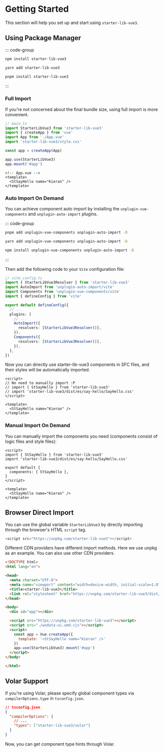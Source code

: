 # Getting Started

This section will help you set up and start using `starter-lib-vue3`.

## Using Package Manager

::: code-group

```sh [npm]
npm install starter-lib-vue3
```

```sh [yarn]
yarn add starter-lib-vue3
```

```sh [pnpm]
pnpm install starter-lib-vue3
```

:::

### Full Import

If you're not concerned about the final bundle size, using full import is more convenient.

```ts
// main.ts
import StarterLibVue3 from 'starter-lib-vue3'
import { createApp } from 'vue'
import App from './App.vue'
import 'starter-lib-vue3/style.css'

const app = createApp(App)

app.use(StarterLibVue3)
app.mount('#app')
```

```vue
<!-- App.vue -->
<template>
  <StSayHello name="Kieran" />
</template>
```

### Auto Import On Demand

You can achieve component auto import by installing the `unplugin-vue-components` and `unplugin-auto-import` plugins.

::: code-group

```sh [pnpm]
pnpm add unplugin-vue-components unplugin-auto-import -D
```

```sh [yarn]
yarn add unplugin-vue-components unplugin-auto-import -D
```

```sh [npm]
npm install unplugin-vue-components unplugin-auto-import -D
```

:::

Then add the following code to your `Vite` configuration file:

```ts
// vite.config.ts
import { StarterLibVue3Resolver } from 'starter-lib-vue3'
import AutoImport from 'unplugin-auto-import/vite'
import Components from 'unplugin-vue-components/vite'
import { defineConfig } from 'vite'

export default defineConfig({
  // ...
  plugins: [
    // ...
    AutoImport({
      resolvers: [StarterLibVue3Resolver()],
    }),
    Components({
      resolvers: [StarterLibVue3Resolver()],
    }),
  ],
})
```

Now you can directly use starter-lib-vue3 components in SFC files, and their styles will be automatically imported.

```vue
<script>
// No need to manually import :P
// import { StSayHello } from 'starter-lib-vue3'
// import 'starter-lib-vue3/dist/es/say-hello/SayHello.css'
</script>

<template>
  <StSayHello name="Kieran" />
</template>
```

### Manual Import On Demand

You can manually import the components you need (components consist of logic files and style files):

```vue
<script>
import { StSayHello } from 'starter-lib-vue3'
import 'starter-lib-vue3/dist/es/say-hello/SayHello.css'

export default {
  components: { StSayHello },
}
</script>

<template>
  <StSayHello name="Kieran" />
</template>
```

## Browser Direct Import

You can use the global variable `StarterLibVue3` by directly importing through the browser's HTML `script` tag.

```js
<script src="https://unpkg.com/starter-lib-vue3"></script>
```

Different CDN providers have different import methods. Here we use unpkg as an example. You can also use other CDN providers.

```html
<!DOCTYPE html>
<html lang="en">

<head>
  <meta charset="UTF-8">
  <meta name="viewport" content="width=device-width, initial-scale=1.0">
  <title>starter-lib-vue3</title>
  <link rel="stylesheet" href="https://unpkg.com/starter-lib-vue3/dist/style.css">
</head>

<body>
  <div id="app"></div>

  <script src="https://unpkg.com/starter-lib-vue3"></script>
  <script src="./wxdata-ui.umd.cjs"></script>
  <script>
    const app = Vue.createApp({
      template: '<StSayHello name="Kieran" />'
    })
    app.use(StarterLibVue3).mount('#app')
  </script>
</body>

</html>
```

## Volar Support

If you're using Volar, please specify global component types via `compilerOptions.type` in `tsconfig.json`.

```json
// tsconfig.json
{
  "compilerOptions": {
    // ...
    "types": ["starter-lib-vue3/volar"]
  }
}
```

Now, you can get component type hints through Volar.
